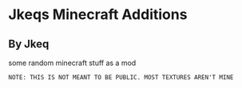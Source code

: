 # Jkeqs Minecraft Additions
## By Jkeq
some random minecraft stuff as a mod

```NOTE: THIS IS NOT MEANT TO BE PUBLIC. MOST TEXTURES AREN'T MINE```

